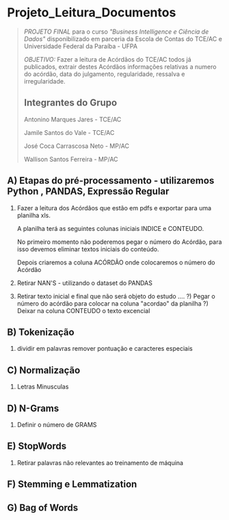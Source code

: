 # Projeto_Leitura_Documentos #
>*PROJETO FINAL* para o curso *"Business Intelligence e Ciência de Dados"* disponibilizado em parceria da Escola de Contas do TCE/AC e Universidade Federal da Paraíba - UFPA
>
>*OBJETIVO:* Fazer a leitura de Acórdãos do TCE/AC todos já publicados, extrair destes Acórdãos informações relativas a numero do acórdão, data do julgamento, regularidade, ressalva e irregularidade.
>
>Integrantes do Grupo
>-----------
>
>Antonino Marques Jares - TCE/AC
>
>Jamile Santos do Vale - TCE/AC
>
>José Coca Carrascosa Neto - MP/AC
>
>Wallison Santos Ferreira - MP/AC
>



## A) Etapas do pré-processamento - utilizaremos Python , PANDAS, Expressão Regular ##

1) Fazer a leitura dos Acórdãos que estão em pdfs e exportar para uma planilha xls.

   A planilha terá as seguintes colunas iniciais INDICE e CONTEUDO.
   
   No primeiro momento não poderemos pegar o número do Acórdão, para isso devemos eliminar textos iniciais do conteúdo.

   Depois criaremos a coluna ACÓRDÃO onde colocaremos o número do Acórdão
   
2) Retirar NAN'S - utilizando o dataset do PANDAS  
4) Retirar texto inicial e final que não será objeto do estudo
....
?) Pegar o número do acórdão para colocar na coluna "acordao" da planilha
?) Deixar na coluna CONTEUDO o texto excencial

## B) Tokenização
1) dividir em palavras remover pontuação e caracteres especiais

## C) Normalização
1) Letras Minusculas

## D) N-Grams
1) Definir o número de GRAMS

## E) StopWords
1) Retirar palavras não relevantes ao treinamento de máquina

## F) Stemming e Lemmatization

## G) Bag of Words


